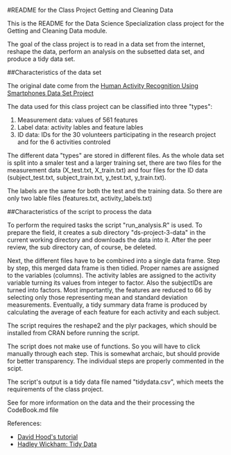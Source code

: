 #README for the Class Project Getting and Cleaning Data


This is the README for the Data Science Specialization class project for the Getting and Cleaning Data module.

The goal of the class project is to read in a data set from the internet, reshape the data, perform an analysis on the subsetted data set, and produce a tidy data set.

##Characteristics of the data set

The original date come from the [Human Activity Recognition Using Smartphones Data Set Project](http://archive.ics.uci.edu/ml/datasets/Human+Activity+Recognition+Using+Smartphones)

The data used for this class project can be classified into three "types":

1. Measurement data: values of 561 features
2. Label data: activity lables and feature lables 
3. ID data: IDs for the 30 volunteers participating in the research project and for the 6 activities controled

The different data "types" are stored in different files. As the whole data set is split into a smaler test and a larger training set, there are two files for the measurement data (X\_test.txt, X\_train.txt) and four files for the ID data (subject\_test.txt, subject\_train.txt, y\_test.txt, y\_train.txt). 

The labels are the same for both the test and the training data. So there are only two lable files (features.txt, activity\_labels.txt)

##Characteristics of the script to process the data

To perform the required tasks the script "run\_analysis.R" is used. To prepare the field, it creates a sub directory "ds-project-3-data" in the current working directory and downloads the data into it. After the peer review, the sub directory can, of course, be deleted.

Next, the different files have to be combined into a single data frame. Step by step, this merged data frame is then tidied. Proper names are assigned to the variables (columns). The activity lables are assigned to the activity variable turning its values from integer to factor. Also the subjectIDs are turned into factors. Most importantly, the features are reduced to 66 by selecting only those representing mean and standard deviation measurements. Eventually, a tidy summary data frame is produced by calculating the average of each feature for each activity and each subject. 

The script requires the reshape2 and the plyr packages, which should be installed from CRAN before running the script.

The script does not make use of functions. So you will have to click manually through each step. This is somewhat archaic, but should provide for better transparency. The individual steps are properly commented in the scipt.

The script's output is a tidy data file named "tidydata.csv", which meets the requirements of the class project.

See for more information on the data and the their processing the CodeBook.md file

References:

* [David Hood's tutorial](https://thoughtfulbloke.wordpress.com/2015/09/09/getting-and-cleaning-the-assignment/)
* [Hadley Wickham: Tidy Data](http://vita.had.co.nz/papers/tidy-data.pdf)


